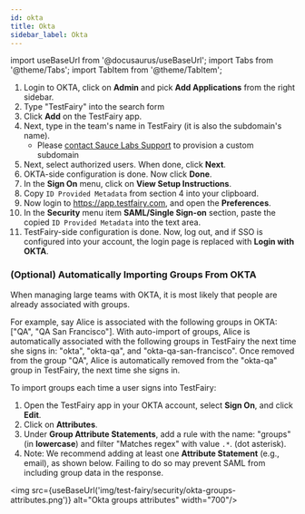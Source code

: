 ```yaml
---
id: okta
title: Okta
sidebar_label: Okta 
---
```


import useBaseUrl from '@docusaurus/useBaseUrl';
import Tabs from '@theme/Tabs';
import TabItem from '@theme/TabItem';

1. Login to OKTA, click on **Admin** and pick **Add Applications** from the right sidebar.
1. Type "TestFairy" into the search form
1. Click **Add** on the TestFairy app.
1. Next, type in the team's name in TestFairy (it is also the subdomain's name).
    - Please [contact Sauce Labs Support](https://support.saucelabs.com/s/submit-a-request?language=en_US) to provision a custom subdomain 
1. Next, select authorized users. When done, click **Next**.
1. OKTA-side configuration is done. Now click **Done**.
1. In the **Sign On** menu, click on **View Setup Instructions**.
1. Copy `ID Provided Metadata` from section 4 into your clipboard.
1. Now login to https://app.testfairy.com, and open the **Preferences**.
1. In the **Security** menu item **SAML/Single Sign-on** section, paste the copied `ID Provided Metadata` into the text area.
1. TestFairy-side configuration is done.
   Now, log out, and if SSO is configured into your account, the login page is replaced with **Login with OKTA**.

### (Optional) Automatically Importing Groups From OKTA

When managing large teams with OKTA, it is most likely that people are already associated with groups.

For example, say Alice is associated with the following groups in OKTA: ["QA", "QA San Francisco"]. With auto-import of groups, Alice is automatically associated with the following groups in TestFairy the next time she signs in: "okta", "okta-qa", and "okta-qa-san-francisco". Once removed from the group "QA", Alice is automatically removed from the "okta-qa" group in TestFairy, the next time she signs in.

To import groups each time a user signs into TestFairy:

1. Open the TestFairy app in your OKTA account, select **Sign On**, and click **Edit**.
1. Click on **Attributes**.
1. Under **Group Attribute Statements**, add a rule with the name: "groups" (in **lowercase**) and filter "Matches regex" with value `.*`. (dot asterisk).
1. Note: We recommend adding at least one **Attribute Statement** (e.g., email), as shown below. Failing to do so may prevent SAML from including group data in the response. 

<img src={useBaseUrl('img/test-fairy/security/okta-groups-attributes.png')} alt="Okta groups attributes" width="700"/>
